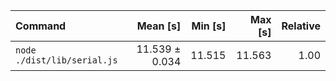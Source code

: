 | Command | Mean [s] | Min [s] | Max [s] | Relative |
|:---|---:|---:|---:|---:|
| `node ./dist/lib/serial.js` | 11.539 ± 0.034 | 11.515 | 11.563 | 1.00 |
